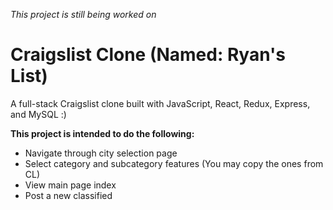 *This project is still being worked on*

# Craigslist Clone (Named: Ryan's List)


A full-stack Craigslist clone built with JavaScript, React, Redux, Express, and MySQL :)

**This project is intended to do the following:**

* Navigate through city selection page
* Select category and subcategory features (You may copy the ones from CL)
* View main page index
* Post a new classified
